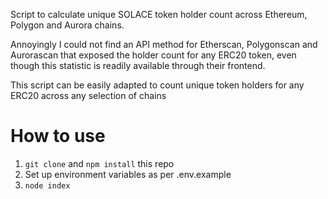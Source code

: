 Script to calculate unique SOLACE token holder count across Ethereum, Polygon and Aurora chains.

Annoyingly I could not find an API method for Etherscan, Polygonscan and Aurorascan that exposed the holder count for any ERC20 token, even though this statistic is readily available through their frontend.

This script can be easily adapted to count unique token holders for any ERC20 across any selection of chains

# How to use

1. `git clone` and `npm install` this repo
2. Set up environment variables as per .env.example
3. `node index`